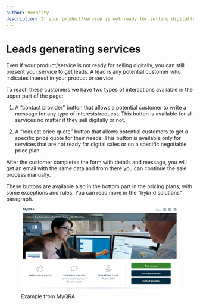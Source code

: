 ```yaml
---
author: Veracity
description: If your product/service is not ready for selling digitally, you can still present your service to get leads.
---
```


# Leads generating services

Even if your product/service is not ready for selling digitally, you can still present your service to get leads.​ A lead is any potential customer who indicates interest in your product or service.​
​


To reach these customers we have two types of interactions available in the upper part of the page:​

1. A “contact provider" button that allows a potential customer to write a message for any type of interests/request.​
This button is available for all services no matter if they sell digitally or not.​
​

2. A “request price quote” button that allows potential customers to get a specific price quote for their needs.​
This button is available only for services that are not ready for digital sales or on a specific negotiable price plan.​



After the customer completes the form with details and message, you will get an email with the same data and from there you can continue the sale process manually.​

These buttons are available also in the bottom part in the pricing plans, with some exceptions and rules. You can read more in the “hybrid solutions" paragraph.​

<figure>
	<img src="assets/MyQRA.png"/>
	<figcaption>Example from MyQRA</figcaption>
</figure>